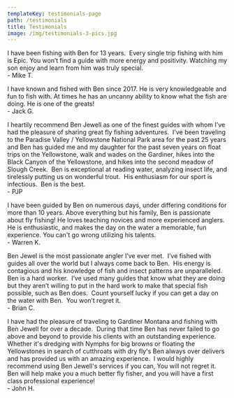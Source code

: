 ```yaml
---
templateKey: testimonials-page
path: /testimonials
title: Testimonials
image: /img/testimonials-3-pics.jpg
---
```

I have been fishing with Ben for 13 years.  Every single trip fishing with him is Epic. You won’t find a guide with more energy and positivity. Watching my son enjoy and learn from him was truly special.\
-﻿ Mike T.



I have known and fished with Ben since 2017. He is very knowledgeable and fun to fish with. At times he has an uncanny ability to know what the fish are doing. He is one of the greats!\
-﻿ Jack G.



I heartily recommend Ben Jewell as one of the finest guides with whom I've had the pleasure of sharing great fly fishing adventures.  I've been traveling to the Paradise Valley / Yellowstone National Park area for the past 25 years and Ben has guided me and my daughter for the past seven years on float trips on the Yellowstone, walk and wades on the Gardiner, hikes into the Black Canyon of the Yellowstone, and hikes into the second meadow of Slough Creek.  Ben is exceptional at reading water, analyzing insect life, and tirelessly putting us on wonderful trout.  His enthusiasm for our sport is infectious.  Ben is the best.\
-﻿ PJP



I have been guided by Ben on numerous days, under differing conditions for more than 10 years. Above everything but his family, Ben is passionate about fly fishing! He loves teaching novices and more experienced anglers. He is enthusiastic, and makes the day on the water a memorable, fun experience. You can't go wrong utilizing his talents.\
-﻿ Warren K.



Ben Jewel is the most passionate angler I’ve ever met.  I’ve fished with guides all over the world but I always come back to Ben.  His energy is contagious and his knowledge of fish and insect patterns are unparalleled.  Ben is a hard worker.  I’ve used many guides that know what they are doing but they aren’t willing to put in the hard work to make that special fish possible, such as Ben does.  Count yourself lucky if you can get a day on the water with Ben.  You won’t regret it.\
-﻿ Brian C.



I have had the pleasure of traveling to Gardiner Montana and fishing with Ben Jewell for over a decade.  During that time Ben has never failed to go above and beyond to provide his clients with an outstanding experience.  Whether it's dredging with Nymphs for big browns or floating the Yellowstones in search of cutthroats with dry fly's Ben always over delivers and has provided us with an amazing experience.  I would highly recommend using Ben Jewell's services if you can, You will not regret it.  Ben will help make you a much better fly fisher, and you will have a first class professional experience!\
-﻿ John H.